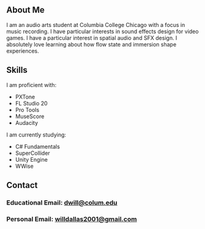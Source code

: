 

## About Me
I am an audio arts student at Columbia College Chicago with a focus in music recording. I have particular interests in sound effects design for video games.
I have a particular interest in spatial audio and SFX design. I absolutely love learning about how flow state and immersion shape experiences.


## Skills
I am proficient with:
- PXTone
- FL Studio 20
- Pro Tools
- MuseScore
- Audacity

I am currently studying:
- C# Fundamentals
- SuperCollider
- Unity Engine
- WWise

## Contact
### Educational Email: dwill@colum.edu
### Personal Email: willdallas2001@gmail.com
